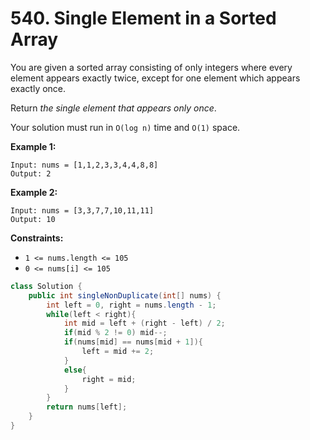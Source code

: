 # 540. Single Element in a Sorted Array



You are given a sorted array consisting of only integers where every element appears exactly twice, except for one element which appears exactly once.

Return _the single element that appears only once_.

Your solution must run in `O(log n)` time and `O(1)` space.

**Example 1:**

```
Input: nums = [1,1,2,3,3,4,4,8,8]
Output: 2
```

**Example 2:**

```
Input: nums = [3,3,7,7,10,11,11]
Output: 10 
```

**Constraints:**

* `1 <= nums.length <= 105`
* `0 <= nums[i] <= 105`



```java
class Solution {
    public int singleNonDuplicate(int[] nums) {
        int left = 0, right = nums.length - 1;
        while(left < right){
            int mid = left + (right - left) / 2;
            if(mid % 2 != 0) mid--;
            if(nums[mid] == nums[mid + 1]){
                left = mid += 2;
            }
            else{
                right = mid;
            }
        }
        return nums[left];
    }
}
```
